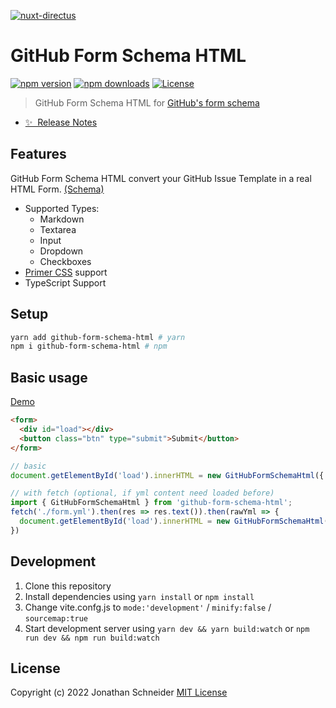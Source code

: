 [![nuxt-directus](https://nuxt-directus.netlify.app/cover.png)](https://nuxt-directus.netlify.app/)

# GitHub Form Schema HTML

[![npm version][npm-version-src]][npm-version-href]
[![npm downloads][npm-downloads-src]][npm-downloads-href]
[![License][license-src]][license-href]

> GitHub Form Schema HTML for [GitHub's form schema](https://docs.github.com/en/communities/using-templates-to-encourage-useful-issues-and-pull-requests/syntax-for-githubs-form-schema)

- [✨ &nbsp;Release Notes](https://github.com/JonathanSchndr/github-form-schema-html/releases)

## Features

GitHub Form Schema HTML convert your GitHub Issue Template in a real HTML Form. [(Schema)](https://docs.github.com/en/communities/using-templates-to-encourage-useful-issues-and-pull-requests/syntax-for-githubs-form-schema)

- Supported Types:
  - Markdown
  - Textarea
  - Input
  - Dropdown
  - Checkboxes
- [Primer CSS](https://primer.style/) support
- TypeScript Support


## Setup

```sh
yarn add github-form-schema-html # yarn
npm i github-form-schema-html # npm
```

## Basic usage

[Demo](https://github.com/JonathanSchndr/github-form-schema-html/tree/main/example)

```html
<form>
  <div id="load"></div>
  <button class="btn" type="submit">Submit</button>
</form>
```

```javascript
// basic
document.getElementById('load').innerHTML = new GitHubFormSchemaHtml({ yml: { data: rawYml, data } }).render();

// with fetch (optional, if yml content need loaded before)
import { GitHubFormSchemaHtml } from 'github-form-schema-html';
fetch('./form.yml').then(res => res.text()).then(rawYml => {
  document.getElementById('load').innerHTML = new GitHubFormSchemaHtml({ yml: { data: rawYml } }).render();
})
```

## Development

1. Clone this repository
2. Install dependencies using `yarn install` or `npm install`
3. Change vite.confg.js to `mode:'development'` / `minify:false` / `sourcemap:true`
4. Start development server using `yarn dev && yarn build:watch` or `npm run dev && npm run build:watch`

## License

Copyright (c) 2022 Jonathan Schneider
[MIT License](./LICENSE)

<!-- Badges -->

[npm-version-src]: https://img.shields.io/npm/v/github-form-schema-html/latest.svg
[npm-version-href]: https://npmjs.com/package/github-form-schema-html
[npm-downloads-src]: https://img.shields.io/npm/dt/github-form-schema-html.svg
[npm-downloads-href]: https://npmjs.com/package/github-form-schema-html
[license-src]: https://img.shields.io/npm/l/github-form-schema-html.svg
[license-href]: https://npmjs.com/package/github-form-schema-html
